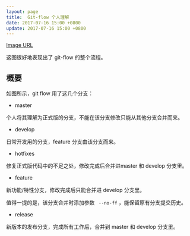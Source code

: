 ```yaml
---
layout: page
title:  Git-flow 个人理解
date: 2017-07-16 15:00 +0800
update: 2017-07-16 15:00 +0800
---
```


[Image URL](/img/post/git-flow-main.png)

这图很好地表现出了 git-flow 的整个流程。

## 概要

如图所示，git flow 用了这几个分支：

- master

个人将其理解为正式版的分支，不能在该分支修改只能从其他分支合并而来。

- develop

日常开发用的分支，feature 分支由该分支而来。

- hotfixes

修复正式版代码中的不足之处，修改完成后合并进master 和 develop 分支里。

- feature

新功能/特性分支，修改完成后只能合并进 develop 分支里。

值得一提的是，该分支合并时添加参数 ``` --no-ff``` ，能保留原有分支提交历史。 

- release

新版本的发布分支，完成所有工作后，合并到 master 和 develop 分支里。


